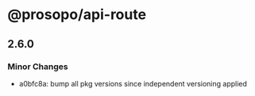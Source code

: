 # @prosopo/api-route

## 2.6.0

### Minor Changes

- a0bfc8a: bump all pkg versions since independent versioning applied
